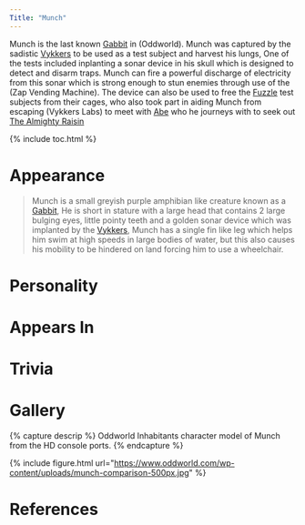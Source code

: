 ```yaml
---
Title: "Munch"
---
```


Munch is the last known [Gabbit](/species/gabbit) in (Oddworld).
Munch was captured by the sadistic [Vykkers](/species/Vykkers) to be used as a test subject and harvest his lungs,
One of the tests included inplanting a sonar device in his skull which is designed to detect and disarm traps.
Munch can fire a powerful discharge of electricity from this sonar which is strong enough to stun enemies through use of the (Zap Vending Machine).
The device can also be used to free the [Fuzzle](/species/fuzzle) test subjects from their cages, who also took part in aiding Munch from escaping (Vykkers Labs) to meet with [Abe](/characters/abe) who he journeys with to seek out [The Almighty Raisin](/characters/thealmightyraisin)

{% include toc.html %}

# Appearance
>Munch is a small greyish purple amphibian like creature known as a [Gabbit](/species/gabbit),
He is short in stature with a large head that contains 2 large bulging eyes, little pointy teeth and a golden sonar device which was implanted by the [Vykkers](/species/vykkers), Munch has a single fin like leg which helps him swim at high speeds in large bodies of water, but this also causes his mobility to be hindered on land forcing him to use a wheelchair.

# Personality

# Appears In

# Trivia

# Gallery
{% capture descrip %} Oddworld Inhabitants character model of Munch from the HD console ports. {% endcapture %}

{% include figure.html url="https://www.oddworld.com/wp-content/uploads/munch-comparison-500px.jpg" %}

# References
